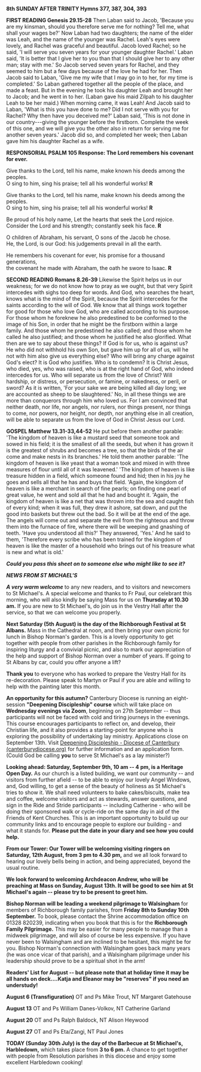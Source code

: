 **8th SUNDAY AFTER TRINITY Hymns 377, 387, 304, 393**

**FIRST READING Genesis 29.15-28** Then Laban said to Jacob, 'Because
you are my kinsman, should you therefore serve me for nothing? Tell me,
what shall your wages be?' Now Laban had two daughters; the name of the
elder was Leah, and the name of the younger was Rachel. Leah's eyes were
lovely, and Rachel was graceful and beautiful. Jacob loved Rachel; so he
said, 'I will serve you seven years for your younger daughter Rachel.'
Laban said, 'It is better that I give her to you than that I should give
her to any other man; stay with me.' So Jacob served seven years for
Rachel, and they seemed to him but a few days because of the love he had
for her. Then Jacob said to Laban, 'Give me my wife that I may go in to
her, for my time is completed.' So Laban gathered together all the
people of the place, and made a feast. But in the evening he took his
daughter Leah and brought her to Jacob; and he went in to her. (Laban
gave his maid Zilpah to his daughter Leah to be her maid.) When morning
came, it was Leah! And Jacob said to Laban, 'What is this you have done
to me? Did I not serve with you for Rachel? Why then have you deceived
me?' Laban said, 'This is not done in our country---giving the younger
before the firstborn. Complete the week of this one, and we will give
you the other also in return for serving me for another seven years.'
Jacob did so, and completed her week; then Laban gave him his daughter
Rachel as a wife.

**RESPONSORIAL PSALM 105 Response: The Lord remembers his covenant for
ever.**

Give thanks to the Lord, tell his name, make known his deeds among the
peoples.\
O sing to him, sing his praise; tell all his wonderful works! **R**

Give thanks to the Lord, tell his name, make known his deeds among the
peoples.\
O sing to him, sing his praise; tell all his wonderful works! **R**

Be proud of his holy name, Let the hearts that seek the Lord rejoice.\
Consider the Lord and his strength; constantly seek his face. **R**

O children of Abraham, his servant, O sons of the Jacob he chose.\
He, the Lord, is our God: his judgements prevail in all the earth.

He remembers his covenant for ever, his promise for a thousand
generations,\
the covenant he made with Abraham, the oath he swore to Isaac. **R**

**SECOND READING Romans 8.26-39** Likewise the Spirit helps us in our
weakness; for we do not know how to pray as we ought, but that very
Spirit intercedes with sighs too deep for words. And God, who searches
the heart, knows what is the mind of the Spirit, because the Spirit
intercedes for the saints according to the will of God. We know that all
things work together for good for those who love God, who are called
according to his purpose. For those whom he foreknew he also predestined
to be conformed to the image of his Son, in order that he might be the
firstborn within a large family. And those whom he predestined he also
called; and those whom he called he also justified; and those whom he
justified he also glorified. What then are we to say about these things?
If God is for us, who is against us? He who did not withhold his own
Son, but gave him up for all of us, will he not with him also give us
everything else? Who will bring any charge against God's elect? It is
God who justifies. Who is to condemn? It is Christ Jesus, who died, yes,
who was raised, who is at the right hand of God, who indeed intercedes
for us. Who will separate us from the love of Christ? Will hardship, or
distress, or persecution, or famine, or nakedness, or peril, or sword?
As it is written, 'For your sake we are being killed all day long; we
are accounted as sheep to be slaughtered.' No, in all these things we
are more than conquerors through him who loved us. For I am convinced
that neither death, nor life, nor angels, nor rulers, nor things
present, nor things to come, nor powers, nor height, nor depth, nor
anything else in all creation, will be able to separate us from the love
of God in Christ Jesus our Lord.

**GOSPEL Matthew 13.31-33,44-52** He put before them another parable:
'The kingdom of heaven is like a mustard seed that someone took and
sowed in his field; it is the smallest of all the seeds, but when it has
grown it is the greatest of shrubs and becomes a tree, so that the birds
of the air come and make nests in its branches.' He told them another
parable: 'The kingdom of heaven is like yeast that a woman took and
mixed in with three measures of flour until all of it was leavened.'
'The kingdom of heaven is like treasure hidden in a field, which someone
found and hid; then in his joy he goes and sells all that he has and
buys that field. 'Again, the kingdom of heaven is like a merchant in
search of fine pearls; on finding one pearl of great value, he went and
sold all that he had and bought it. 'Again, the kingdom of heaven is
like a net that was thrown into the sea and caught fish of every kind;
when it was full, they drew it ashore, sat down, and put the good into
baskets but threw out the bad. So it will be at the end of the age. The
angels will come out and separate the evil from the righteous and throw
them into the furnace of fire, where there will be weeping and gnashing
of teeth. 'Have you understood all this?' They answered, 'Yes.' And he
said to them, 'Therefore every scribe who has been trained for the
kingdom of heaven is like the master of a household who brings out of
his treasure what is new and what is old.'

***Could you pass this sheet on to someone else who might like to see
it?***

***NEWS FROM ST MICHAEL\'S***

***A very warm welcome*** to any new readers, and to visitors and
newcomers to St Michael\'s. A special welcome and thanks to Fr Paul, our
celebrant this morning, who will also kindly be saying Mass for us on
**Thursday at 10.30 am.** If you are new to St Michael\'s, do join us in
the Vestry Hall after the service, so that we can welcome you properly.

**Next Saturday (5th August) is the day of the Richborough Festival at
St Albans.** Mass in the Cathedral at noon, and then bring your own
picnic for lunch in Bishop Norman\'s garden. This is a lovely
opportunity to get together with people from other parishes in the
Richborough family for inspiring liturgy and a convivial picnic, and
also to mark our appreciation of the help and support of Bishop Norman
over a number of years. If going to St Albans by car, could you offer
anyone a lift?

**Thank you** to everyone who has worked to prepare the Vestry Hall for
its re-decoration. Please speak to Martyn or Paul if you are able and
willing to help with the painting later this month.

**An opportunity for this autumn?** Canterbury Diocese is running an
eight-session **"Deepening Discipleship" course** which will take place
on **Wednesday evenings via Zoom**, beginning on 27th September --
thus participants will not be faced with cold and tiring journeys in the
evenings. This course encourages participants to reflect on, and
develop, their Christian life, and it also provides a starting-point for
anyone who is exploring the possibility of undertaking lay ministry.
Applications close on September 13th. Visit [Deepening Discipleship -
Diocese of Canterbury
(canterburydiocese.org)](https://www.canterburydiocese.org/our-life/spirituality-discipleship/explore-discipleship/deepening-discipleship/deepening-discipleship#_blank)
for further information and an application form. (Could God be calling
**you** to serve St Michael\'s as a lay minister?)

**Looking ahead: Saturday, September 9th, 10 am -- 4 pm, is a Heritage
Open Day.** As our church is a listed building, we want our community --
and visitors from further afield -- to be able to enjoy our lovely Angel
Windows, and, God willing, to get a sense of the beauty of holiness as
St Michael\'s tries to show it. We shall need volunteers to bake
cakes/biscuits, make tea and coffee, welcome visitors and act as
stewards, answer questions, and sign in the Ride and Stride participants
-- including Catherine - who will be doing their sponsored walk or
cycle-ride on the same day in aid of the Friends of Kent Churches. This
is an important opportunity to build up our community links and to
encourage people to explore our building - and what it stands for.
**Please put the date in your diary and see how you could help.**

**From our Tower: Our Tower will be welcoming visiting ringers on
Saturday, 12th August, from 3 pm to 4.30 pm,** and we all look forward
to hearing our lovely bells being in action, and being appreciated,
beyond the usual routine.

**We look forward to welcoming Archdeacon Andrew, who will be preaching
at Mass on Sunday, August 13th. It will be good to see him at St
Michael\'s again -- please try to be present to greet him.**

**Bishop Norman will be leading a weekend pilgrimage to Walsingham** for
members of Richborough family parishes, from **Friday 8th to Sunday 10th
September.** To book, please contact the Shrine accommodation office on
01328 820239, indicating when you book that this is for the
**Richborough Family Pilgrimage.** This may be easier for many people to
manage than a midweek pilgrimage, and will also of course be less
expensive. If you have never been to Walsingham and are inclined to be
hesitant, this might be for you. Bishop Norman\'s connection with
Walsingham goes back many years (he was once vicar of that parish), and
a Walsingham pilgrimage under his leadership should prove to be a
spiritual shot in the arm!

**Readers\' List for August -- but please note that at holiday time it
may be all hands on deck....Katja and Eleanor may be "reserves" if you
need an understudy!**

**August 6 (Transfiguration)** OT and Ps Mike Trout, NT Margaret
Gatehouse

**August 13** OT and Ps William Danes-Volkov, NT Catherine Garland

**August 20** OT and Ps Ralph Baldock, NT Alison Heywood

**August 27** OT and Ps Eta/Zangi, NT Paul Jones

**TODAY (Sunday 30th July) is the day of the Barbecue at St
Michael\'s, Harbledown,** which takes place from **3 to 6 pm.** A chance
to get together with people from Resolution parishes in this diocese and
enjoy some excellent Harbledown cooking!

